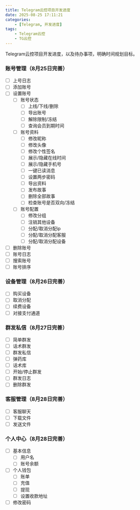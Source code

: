 ```yaml
---
title: Telegram云控项目开发进度
date: 2025-08-25 17:11:21
categories:
    - [Telegram, 开发进度]
tags:
    - Telegram云控
    - TG云控
---
```


Telegram云控项目开发进度，以及待办事项，明确时间规划目标。

<!-- more -->

### 账号管理（8月25日完善）

- [ ] 上号日志
- [ ] 添加账号
- [ ] 设置账号
  - [ ] 账号状态
    - [ ] 上线/下线/删除
    - [ ] 导出账号
    - [ ] 解除限制/冻结
    - [ ] 查询会员到期时间
  - [ ] 账号资料
    - [ ] 修改昵称
    - [ ] 修改头像
    - [ ] 修改个性签名
    - [ ] 展示/隐藏在线时间
    - [ ] 展示/隐藏手机号
    - [ ] 一键已读消息
    - [ ] 设置两步密码
    - [ ] 导出资料
    - [ ] 发布故事
    - [ ] 删除全部故事
    - [ ] 检查账号是否双向/冻结
  - [ ] 账号配置
    - [ ] 修改分组
    - [ ] 注销其他设备
    - [ ] 分配/取消分配ip
    - [ ] 分配/取消分配客服
    - [ ] 分配/取消分配设备
- [ ] 删除账号
- [ ] 账号日志
- [ ] 搜索账号
- [ ] 账号排序

### 设备管理（8月26日完善）

- [ ] 购买设备
- [ ] 取消分配
- [ ] 续费设备
- [ ] 对接支付通道

### 群发私信（8月27日完善）

- [ ] 简单群发
- [ ] 话术群发
- [ ] 群发私信
- [ ] 弹药库
- [ ] 话术库
- [ ] 开始/停止群发
- [ ] 群发日志
- [ ] 删除群发

### 客服管理（8月28日完善）

- [ ] 客服聊天
- [ ] 下载文件
- [ ] 发送文件

### 个人中心（8月28日完善）

- [ ] 基本信息
  - [ ] 用户名
  - [ ] 账号余额
- [ ] 个人钱包
  - [ ] 账单
  - [ ] 充值
  - [ ] 提现
  - [ ] 设置收款地址
- [ ] 修改密码
